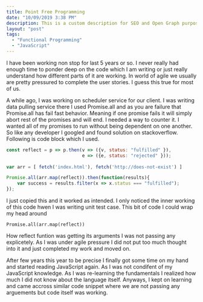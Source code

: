 ```yaml
---
title: Point Free Programming
date: "10/09/2019 3:38 PM"
description: This is a custom description for SEO and Open Graph purposes, rather than the default generated excerpt. Simply add a description field to the frontmatter.
layout: "post"
tags:
  - "Functional Programming"
  - "JavaScript"
---
```


I have been working non stop for last 5 years or so. I never really had enough time to ponder deep on the code which I am writing or just really understand how different parts of it are working. In world of agile we usually are pretty pressured to complete the user stories. I guess this true for most of us.

A while ago, I was working on scheduler service for our client. I was writing data pulling service there I used Promise.all and as you are failure that Promise.all has fail fast behavior. Meaning if one promise fails it will simply abort rest of the promises and will end. I needed a way to counter it. I wanted all of my promises to run without being dependent on one another. So like any developer I googled and found solution on stackoverflow. Following is code block which I used.


```javascript
const reflect = p => p.then(v => ({v, status: "fulfilled" }),
                            e => ({e, status: "rejected" }));
                        
var arr = [ fetch('index.html'), fetch('http://does-not-exist') ]

Promise.all(arr.map(reflect)).then(function(results){
    var success = results.filter(x => x.status === "fulfilled");
});
```

I just copied this and it worked as intended. I only noticed the inner working of this code hwen I was writing unit test case. This bit of code I could wrap my head around

```
Promise.all(arr.map(reflect))
```
How reflect funtion was getting its arguments I was not passing any explicetely. As I was under agile pressure I did not put too much thought into it and just completed my work and moved on.

After few years this year to be precise I finally got some time on my hand and started reading JavaScript again. As I was not condifent of my JavaScript knowledge. As I was re-learning the fundamentals I realized how much I did not know about the language itself. Anyways, I kept on learning and came accross similar code snippet where we are not passing any arguements but code itself was working. 

```

```
